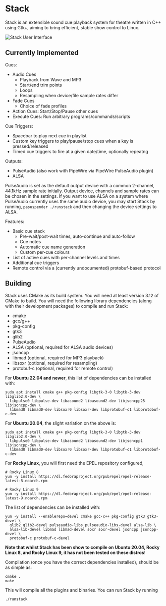 # Stack

Stack is an extensible sound cue playback system for theatre written in C++
using Gtk+, aiming to bring efficient, stable show control to Linux.

![Stack User Interface](https://thork.io/stack/ui-github.png)

## Currently Implemented

Cues:
* Audio Cues
  * Playback from Wave and MP3
  * Start/end trim points
  * Loops
  * Resampling when device/file sample rates differ
* Fade Cues
  * Choice of fade profiles
* Action Cues: Start/Stop/Pause other cues
* Execute Cues: Run arbitrary programs/commands/scripts

Cue Triggers:
* Spacebar to play next cue in playlist
* Custom key triggers to play/pause/stop cues when a key is pressed/released
* Timed cue triggers to fire at a given date/time, optionally repeatng

Outputs:
* PulseAudio (also work with PipeWire via PipeWire PulseAudio plugin)
* ALSA

PulseAudio is set as the default output device with a common 2-channel, 44.1kHz
sample rate initially. Output device, channels and sample rates can be chosen
in the settings. If you want to use ALSA on a system where PulseAudio currently
uses the same audio device, you may start Stack by running,
`pasuspender ./runstack` and then changing the device settings to ALSA.

Features:
* Basic cue stack
  * Pre-wait/post-wait times, auto-continue and auto-follow
  * Cue notes
  * Automatic cue name generation
  * Custom per-cue colours
* List of active cues with per-channel levels and times
* Additional cue triggers
* Remote control via a (currently undocumented) protobuf-based protocol

## Building

Stack uses CMake as its build system. You will need at least version 3.12 of
CMake to build. You will need the following library dependencies (along with
their development packages) to compile and run Stack:

* cmake
* gcc/g++
* pkg-config
* gtk3
* glib2
* PulseAudio
* ALSA (optional, required for ALSA audio devices)
* jsoncpp
* libmad (optional, required for MP3 playback)
* libsoxr (optional, required for resampling)
* protobuf-c (optional, required for remote control)

For **Ubuntu 22.04 and newer**, this list of dependencies can be installed with:

```shell
sudo apt install cmake g++ pkg-config libgtk-3-0 libgtk-3-dev libglib2.0-dev \
  libpulse0 libpulse-dev libasound2 libasound2-dev libjsoncpp25 libjsoncpp-dev \
  libmad0 libmad0-dev libsoxr0 libsoxr-dev libprotobuf-c1 libprotobuf-c-dev
```

For **Ubuntu 20.04**, the slight variation on the above is:

```shell
sudo apt install cmake g++ pkg-config libgtk-3-0 libgtk-3-dev libglib2.0-dev \
  libpulse0 libpulse-dev libasound2 libasound2-dev libjsoncpp1 libjsoncpp-dev \
  libmad0 libmad0-dev libsoxr0 libsoxr-dev libprotobuf-c1 libprotobuf-c-dev
```

For **Rocky Linux**, you will first need the EPEL repository configured,

```shell
# Rocky Linux 8
yum -y install https://dl.fedoraproject.org/pub/epel/epel-release-latest-8.noarch.rpm

# Rocky Linux 9
yum -y install https://dl.fedoraproject.org/pub/epel/epel-release-latest-9.noarch.rpm
````

The list of dependencies can be installed with:

```shell
yum -y install --enablerepo=devel cmake gcc-c++ pkg-config gtk3 gtk3-devel \
  glib2 glib2-devel pulseaudio-libs pulseaudio-libs-devel alsa-lib \
  alsa-lib-devel libmad libmad-devel soxr soxr-devel jsoncpp jsoncpp-devel \
  protobuf-c protobuf-c-devel
```

**Note that whilst Stack has been show to compile on Ubuntu 20.04, Rocky Linux
8, and Rocky Linux 9, it has not been tested on these distros!**

Compilation (once you have the correct dependencies installed), should be as
simple as:

```shell
cmake .
make
```

This will compile all the plugins and binaries. You can run Stack by running

```shell
./runstack
```
